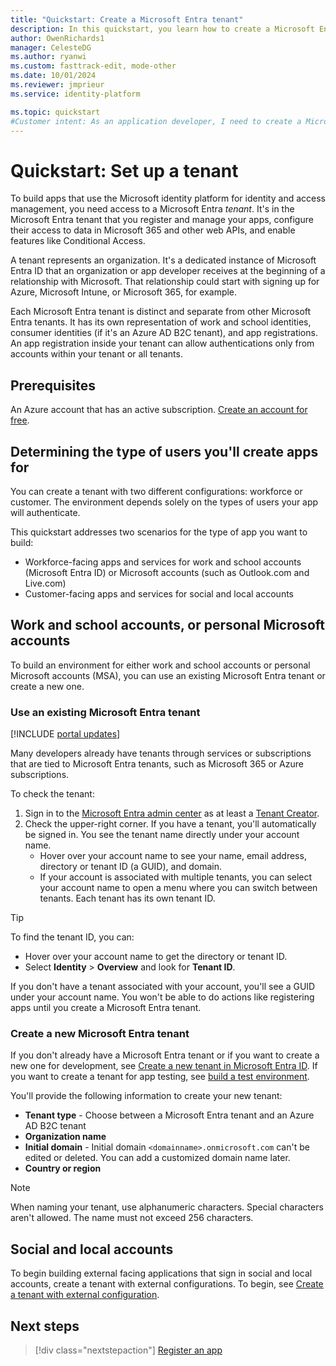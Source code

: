 ```yaml
---
title: "Quickstart: Create a Microsoft Entra tenant"
description: In this quickstart, you learn how to create a Microsoft Entra tenant for use in developing applications that use the Microsoft identity platform for authentication and authorization.
author: OwenRichards1
manager: CelesteDG
ms.author: ryanwi
ms.custom: fasttrack-edit, mode-other
ms.date: 10/01/2024
ms.reviewer: jmprieur
ms.service: identity-platform

ms.topic: quickstart
#Customer intent: As an application developer, I need to create a Microsoft identity environment so I can use it to register applications.
---
```


# Quickstart: Set up a tenant

To build apps that use the Microsoft identity platform for identity and access management, you need access to a Microsoft Entra *tenant*. It's in the Microsoft Entra tenant that you register and manage your apps, configure their access to data in Microsoft 365 and other web APIs, and enable features like Conditional Access.

A tenant represents an organization. It's a dedicated instance of Microsoft Entra ID that an organization or app developer receives at the beginning of a relationship with Microsoft. That relationship could start with signing up for Azure, Microsoft Intune, or Microsoft 365, for example.

Each Microsoft Entra tenant is distinct and separate from other Microsoft Entra tenants. It has its own representation of work and school identities, consumer identities (if it's an Azure AD B2C tenant), and app registrations. An app registration inside your tenant can allow authentications only from accounts within your tenant or all tenants.

## Prerequisites

An Azure account that has an active subscription. [Create an account for free](https://azure.microsoft.com/free/?WT.mc_id=A261C142F).

## Determining the type of users you'll create apps for

You can create a tenant with two different configurations:  workforce or customer. The environment depends solely on the types of users your app will authenticate. 

This quickstart addresses two scenarios for the type of app you want to build:

* Workforce-facing apps and services for work and school accounts (Microsoft Entra ID) or Microsoft accounts (such as Outlook.com and Live.com)
* Customer-facing apps and services for social and local accounts

## Work and school accounts, or personal Microsoft accounts

To build an environment for either work and school accounts or personal Microsoft accounts (MSA), you can use an existing Microsoft Entra tenant or create a new one.
<a name='use-an-existing-azure-ad-tenant'></a>

### Use an existing Microsoft Entra tenant

[!INCLUDE [portal updates](~/includes/portal-update.md)]

Many developers already have tenants through services or subscriptions that are tied to Microsoft Entra tenants, such as Microsoft 365 or Azure subscriptions.

To check the tenant:

1. Sign in to the [Microsoft Entra admin center](https://entra.microsoft.com) as at least a [Tenant Creator](~/identity/role-based-access-control/permissions-reference.md#tenant-creator).
1. Check the upper-right corner. If you have a tenant, you'll automatically be signed in. You see the tenant name directly under your account name.
   * Hover over your account name to see your name, email address, directory or tenant ID (a GUID), and domain.
   * If your account is associated with multiple tenants, you can select your account name to open a menu where you can switch between tenants. Each tenant has its own tenant ID.

> [!TIP]
> To find the tenant ID, you can:
> * Hover over your account name to get the directory or tenant ID.
> * Select **Identity** > **Overview** and look for **Tenant ID**.

If you don't have a tenant associated with your account, you'll see a GUID under your account name. You won't be able to do actions like registering apps until you create a Microsoft Entra tenant.

<a name='create-a-new-azure-ad-tenant'></a>

### Create a new Microsoft Entra tenant

If you don't already have a Microsoft Entra tenant or if you want to create a new one for development, see [Create a new tenant in Microsoft Entra ID](~/fundamentals/create-new-tenant.md). If you want to create a tenant for app testing, see [build a test environment](test-setup-environment.md).

You'll provide the following information to create your new tenant:

- **Tenant type** - Choose between a Microsoft Entra tenant and an Azure AD B2C tenant
- **Organization name**
- **Initial domain** - Initial domain `<domainname>.onmicrosoft.com` can't be edited or deleted. You can add a customized domain name later.
- **Country or region**

> [!NOTE]
> When naming your tenant, use alphanumeric characters. Special characters aren't allowed. The name must not exceed 256 characters.

## Social and local accounts

To begin building external facing applications that sign in social and local accounts, create a tenant with external configurations. To begin, see [Create a tenant with external configuration](../external-id/customers/quickstart-tenant-setup.md).

## Next steps

> [!div class="nextstepaction"]
> [Register an app](quickstart-register-app.md)
